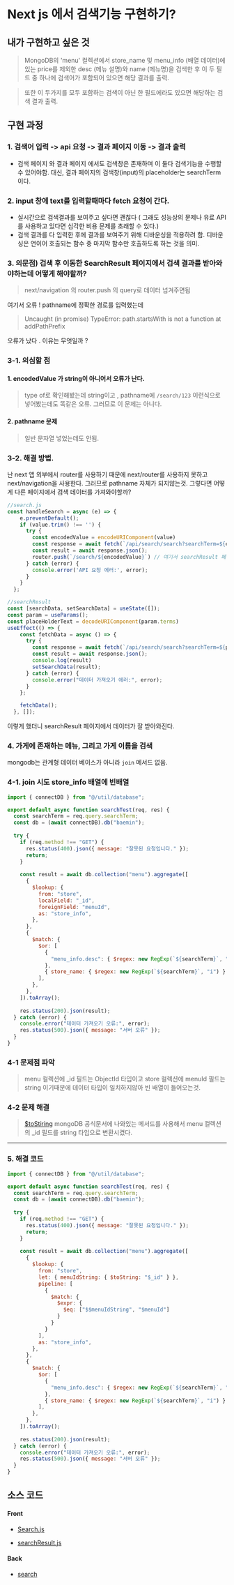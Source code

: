 # Next js 에서 검색기능 구현하기?
## 내가 구현하고 싶은 것
> MongoDB의 'menu' 컬렉션에서 store_name 및 menu_info (배열 데이터)에 있는 price를 제외한 desc (메뉴 설명)와 name (메뉴명)을 검색한 후 이 두 필드 중 하나에 검색어가 포함되어 있으면 해당 결과를 출력.

> 또한 이 두가지를 모두 포함하는 검색이 아닌 한 필드에라도 있으면 해당하는 검색 결과 출력.

## 구현 과정
### 1. 검색어 입력 -> api 요청 -> 결과 페이지 이동 -> 결과 출력

* 검색 페이지 와 결과 페이지 에서도 검색창은 존재하며 이 둘다 검색기능을 수행할 수 있어야함.
대신, 결과 페이지의 검색창(input)의 placeholder는 searchTerm 이다.

### 2. input 창에 text를 입력할때마다 fetch 요청이 간다.
* 실시간으로 검색결과를 보여주고 싶다면 괜찮다 ( 그래도 성능상의 문제나 유료 API를 사용하고 있다면 심각한 비용 문제를 초래할 수 있다.) 
* 검색 결과를 다 입력한 후에 결과를 보여주기 위해 디바운싱을 적용하려 함. 디바운싱은 연이어 호출되는 함수 중 마지막 함수만 호출하도록 하는 것을 의미.

### 3. 의문점) 검색 후 이동한 SearchResult 페이지에서 검색 결과를 받아와야하는데 어떻게 해야할까?
> next/navigation 의 router.push 의 query로 데이터 넘겨주면됨

여기서 오류 ! pathname에 정확한 경로를 입력했는데 
> Uncaught (in promise) TypeError: path.startsWith is not a function at addPathPrefix

오류가 났다 . 이유는 무엇일까 ? 
### 3-1. 의심할 점 
#### 1. encodedValue 가 string이 아니어서 오류가 난다.
> type of로 확인해봤는데 string이고 , pathname에 `/search/123` 이런식으로 넣어봤는데도 똑같은 오류. 그러므로 이 문제는 아니다.

#### 2. pathname 문제
> 일반 문자열 넣었는데도 안됨.


### 3-2. 해결 방법.
난 next 앱 외부에서 router를 사용하기 때문에 next/router를 사용하지 못하고 next/navigation을 사용한다.
그러므로 pathname 자체가 되지않는것. 그렇다면 어떻게 다른 페이지에서 검색 데이터를 가져와야할까?

```js
//search.js
const handleSearch = async (e) => {
    e.preventDefault();
    if (value.trim() !== '') {
      try {
        const encodedValue = encodeURIComponent(value)
        const response = await fetch(`/api/search/search?searchTerm=${encodedValue}`);
        const result = await response.json();
        router.push(`/search/${encodedValue}`) // 여기서 searchResult 페이지로 이동하고
      } catch (error) {
        console.error('API 요청 에러:', error);
      }
    }
  };
```


```js
//searchResult
const [searchData, setSearchData] = useState([]);
const param = useParams();
const placeHolderText = decodeURIComponent(param.terms)
useEffect(() => {
    const fetchData = async () => {
      try {
        const response = await fetch(`/api/search/search?searchTerm=${placeHolderText}`);
        const result = await response.json();
        console.log(result)
        setSearchData(result);
      } catch (error) {
        console.error("데이터 가져오기 에러:", error);
      }
    };

    fetchData();
  }, []);
```


이렇게 했더니 searchResult 페이지에서 데이터가 잘 받아와진다. 

### 4. 가게에 존재하는 메뉴, 그리고 가게 이름을 검색 
mongodb는 관계형 데이터 베이스가 아니라 `join` 메서드 없음.

### 4-1. join 시도 store_info 배열에 빈배열
```js
import { connectDB } from "@/util/database";

export default async function searchTest(req, res) {
  const searchTerm = req.query.searchTerm;
  const db = (await connectDB).db("baemin");
  
  try {
    if (req.method !== "GET") {
      res.status(400).json({ message: "잘못된 요청입니다." });
      return;
    }
    
    const result = await db.collection("menu").aggregate([
      {
        $lookup: {
          from: "store",
          localField: "_id",
          foreignField: "menuId",
          as: "store_info",
        },
      },
      {
        $match: {
          $or: [
            {
              "menu_info.desc": { $regex: new RegExp(`${searchTerm}`, "i") },
            },
            { store_name: { $regex: new RegExp(`${searchTerm}`, "i") } },
          ],
        },
      },
    ]).toArray();
    
    res.status(200).json(result);
  } catch (error) {
    console.error("데이터 가져오기 오류:", error);
    res.status(500).json({ message: "서버 오류" });
  }
}
```

### 4-1 문제점 파악 
> menu 컬렉션에 _id 필드는 ObjectId 타입이고 store 컬렉션에 menuId 필드는 string 이기때문에 데이터 타입이 일치하지않아 빈 배열이 들어오는것.

### 4-2 문제 해결
> [$toStiring](https://www.mongodb.com/docs/manual/reference/operator/aggregation/toString/) mongoDB 공식문서에 나와있는 메서드를 사용해서 menu 컬렉션의 _id 필드를 string 타입으로 변환시켰다.
---
### 5. 해결 코드

```js
import { connectDB } from "@/util/database";

export default async function searchTest(req, res) {
  const searchTerm = req.query.searchTerm;
  const db = (await connectDB).db("baemin");
  
  try {
    if (req.method !== "GET") {
      res.status(400).json({ message: "잘못된 요청입니다." });
      return;
    }
    
    const result = await db.collection("menu").aggregate([
      {
        $lookup: {
          from: "store",
          let: { menuIdString: { $toString: "$_id" } },
          pipeline: [
            {
              $match: {
                $expr: {
                  $eq: ["$$menuIdString", "$menuId"]
                }
              }
            }
          ],
          as: "store_info",
        },
      },
      {
        $match: {
          $or: [
            {
              "menu_info.desc": { $regex: new RegExp(`${searchTerm}`, "i") },
            },
            { store_name: { $regex: new RegExp(`${searchTerm}`, "i") } },
          ],
        },
      },
    ]).toArray();
    
    res.status(200).json(result);
  } catch (error) {
    console.error("데이터 가져오기 오류:", error);
    res.status(500).json({ message: "서버 오류" });
  }
}
```

## 소스 코드
#### Front

- [Search.js](../src/components/search/Search.js)

- [searchResult.js](../src/components/search/searchResult.js)

#### Back

- [search](../pages/api/search/search.js)
